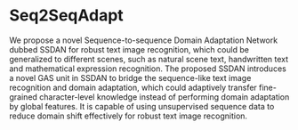 # Seq2SeqAdapt
 We propose a novel Sequence-to-sequence Domain Adaptation Network dubbed SSDAN for robust text image recognition, which could be generalized to different scenes, such as natural scene text, handwritten text and mathematical expression recognition. The proposed SSDAN introduces a novel GAS unit in SSDAN to bridge the sequence-like text image recognition and domain adaptation, which could adaptively transfer fine-grained character-level knowledge instead of performing domain adaptation by global features. It is capable of using unsupervised sequence data to reduce domain shift effectively for robust text image recognition.
